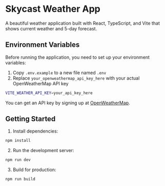 # Skycast Weather App

A beautiful weather application built with React, TypeScript, and Vite that shows current weather and 5-day forecast.

## Environment Variables

Before running the application, you need to set up your environment variables:

1. Copy `.env.example` to a new file named `.env`
2. Replace `your_openweathermap_api_key_here` with your actual OpenWeatherMap API key

```bash
VITE_WEATHER_API_KEY=your_api_key_here
```

You can get an API key by signing up at [OpenWeatherMap](https://openweathermap.org/api).

## Getting Started

1. Install dependencies:
```bash
npm install
```

2. Run the development server:
```bash
npm run dev
```

3. Build for production:
```bash
npm run build
```
